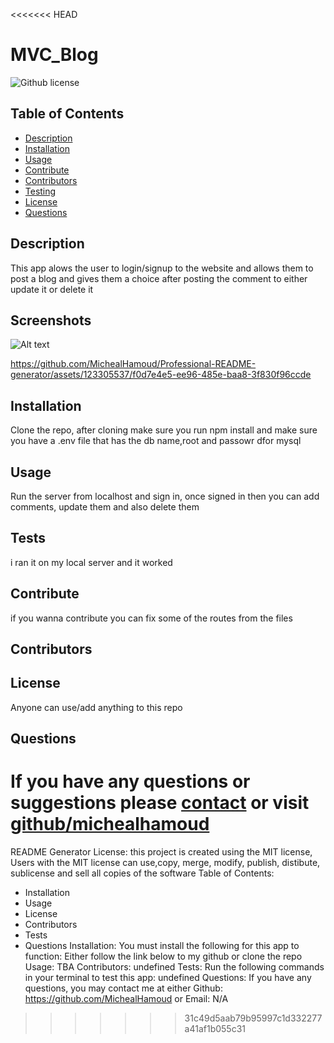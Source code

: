 <<<<<<< HEAD
# MVC_Blog
![Github license](https://img.shields.io/badge/license--blue)
## Table of Contents
* [Description](#description)
* [Installation](#installation)
* [Usage](#usage)
* [Contribute](#contribute)
* [Contributors](#contributors)
* [Testing](#tests)
* [License](#license)
* [Questions](#questions)
## Description
This app alows the user to login/signup to the website and allows them to post a blog and gives them a choice after posting the comment to either update it or delete it
## Screenshots
![Alt text]()

https://github.com/MichealHamoud/Professional-README-generator/assets/123305537/f0d7e4e5-ee96-485e-baa8-3f830f96ccde


## Installation
Clone the repo, after cloning make sure you run npm install and make sure you have a .env file that has the db name,root and passowr dfor mysql
## Usage
Run the server from localhost and sign in, once signed in then you can add comments, update them and also delete them
## Tests
i ran it on my local server and it worked
## Contribute
if you wanna contribute you can fix some of the routes from the files 
## Contributors

## License
Anyone can use/add anything to this repo
## Questions
If you have any questions or suggestions please [contact](mailto:?subject=README_file_generator) or visit [github/michealhamoud](https://github.com/michealhamoud)
=======
README Generator
License: this project is created using the MIT license, Users with the MIT license can use,copy, merge, modify, publish, distibute, sublicense and sell all copies of the software
Table of Contents:
* Installation
* Usage
* License
* Contributors
* Tests
* Questions
Installation:
You must install the following for this app to function:
Either follow the link below to my github or clone the repo
Usage:
TBA
Contributors:
undefined
Tests:
Run the following commands in your terminal to test this app:
undefined
Questions:
If you have any questions, you may contact me at either
Github: https://github.com/MichealHamoud
or
Email: N/A
>>>>>>> 31c49d5aab79b95997c1d332277a41af1b055c31
